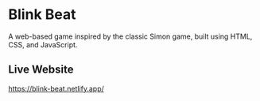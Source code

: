 
# Blink Beat
A web-based game inspired by the classic Simon game, built using HTML, CSS, and JavaScript.


## Live Website

https://blink-beat.netlify.app/

